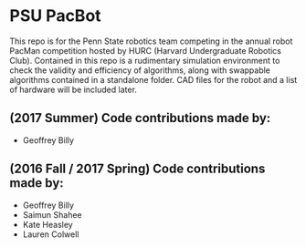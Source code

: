 # PSU PacBot

This repo is for the Penn State robotics team competing in the annual robot PacMan competition hosted by HURC (Harvard Undergraduate Robotics Club). Contained in this repo is a rudimentary simulation environment to check the validity and efficiency of algorithms, along with swappable algorithms contained in a standalone folder. CAD files for the robot and a list of hardware will be included later.

## (2017 Summer) Code contributions made by:

- Geoffrey Billy

## (2016 Fall / 2017 Spring) Code contributions made by:

- Geoffrey Billy
- Saimun Shahee
- Kate Heasley
- Lauren Colwell
